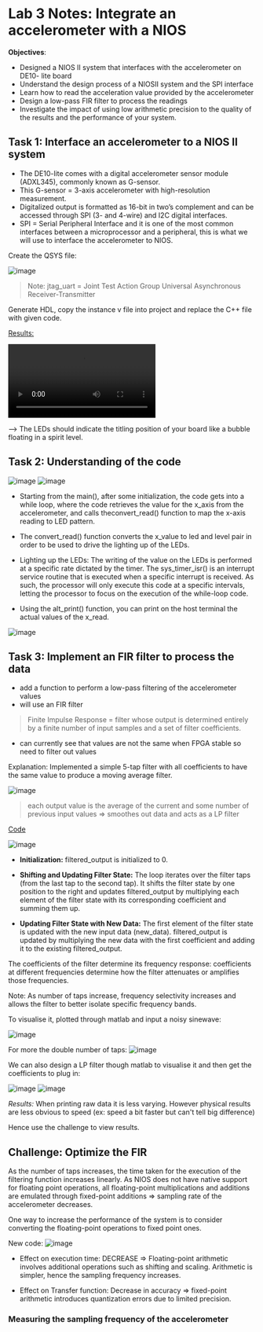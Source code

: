 # Lab 3 Notes:  Integrate an accelerometer with a NIOS

**Objectives**:
- Designed a NIOS II system that interfaces with the accelerometer on DE10- lite board
- Understand the design process of a NIOSII system and the SPI interface
- Learn how to read the acceleration value provided by the accelerometer
- Design a low-pass FIR filter to process the readings
- Investigate the impact of using low arithmetic precision to the quality of the results and the performance of your system.


## Task 1: Interface an accelerometer to a NIOS II system

- The DE10-lite comes with a digital accelerometer sensor module (ADXL345), commonly known as G-sensor. 
- This G-sensor = 3-axis accelerometer with high-resolution measurement.
- Digitalized output is formatted as 16-bit in two’s complement and can be accessed through SPI (3- and 4-wire) and I2C digital interfaces.
- SPI = Serial Peripheral Interface and it is one of the most common interfaces between a microprocessor and a peripheral, this is what we will use to interface the accelerometer to NIOS.

Create the QSYS file:

![image](images/Qsys.jpg)

> Note: jtag_uart = Joint Test Action Group  Universal Asynchronous Receiver-Transmitter

Generate HDL, copy the instance v file into project and replace the C++ file with given code.

<u> Results: </u>

![image](images/video_results1.MOV)

--> The LEDs should indicate the titling position of your board like a bubble floating in a spirit level.


## Task 2: Understanding of the code

![image](images/code_1.png)
![image](images/code_2.png)

- Starting from the main(),  after some initialization, the code gets into a while loop, where the code retrieves the value for the x_axis from the accelerometer, and calls theconvert_read() function to map the x-axis reading to LED pattern.

- The convert_read() function converts the x_value to led and level pair in order to be used to drive the lighting up of the LEDs.

- Lighting up the LEDs:
The writing of the value on the LEDs is performed at a specific rate dictated by the timer. 
The sys_timer_isr() is an interrupt service routine that is executed when a specific interrupt is received.
As such, the processor will only execute this code at a specific intervals, letting the processor to focus on the execution of the while-loop code.

- Using the alt_print() function, you can print on the host terminal the actual values of the x_read.

![image](images/raw_data.png)

## Task 3: Implement an FIR filter to process the data

- add a function to perform a low-pass filtering of the accelerometer values
- will use an FIR filter 
> Finite Impulse Response =  filter whose output is determined entirely by a finite number of input samples and a set of filter coefficients. 
- can currently see that values are not the same when FPGA stable so need to filter out values


Explanation:
Implemented a simple 5-tap filter with all coefficients to have the same value to produce a moving average filter.

![image](images/FIR_filter.png)
> each output value is the average of the current and some number of previous input values => smoothes out data and acts as a LP filter

<u>  Code </u>

![image](images/intfilter.png)

- **Initialization:** filtered_output is initialized to 0.

- **Shifting and Updating Filter State:** The loop iterates over the filter taps (from the last tap to the second tap). It shifts the filter state by one position to the right and updates filtered_output by multiplying each element of the filter state with its corresponding coefficient and summing them up.

- **Updating Filter State with New Data:** The first element of the filter state is updated with the new input data (new_data). filtered_output is updated by multiplying the new data with the first coefficient and adding it to the existing filtered_output.

The coefficients of the filter determine its frequency response:  coefficients at different frequencies determine how the filter attenuates or amplifies those frequencies.

Note: As number of taps increase, frequency selectivity increases and allows the filter to better isolate specific frequency bands. 


To visualise it, plotted through matlab and input a noisy sinewave:

![image](images/matlab1.png)

For more the double number of taps:
![image](images/matlab2.png)

We can also design a LP filter though matlab to visualise it and then get the coefficients to plug in:

![image](images/LP_coef.png)
![image](images/matlab3.png)

*Results:* 
When printing raw data it is less varying.
However physical results are less obvious to speed (ex: speed a bit faster but can't tell big difference)

Hence use the challenge to view results.

## Challenge: Optimize the FIR

As the number of taps increases, the time taken for the execution of the filtering function increases linearly. 
As  NIOS does not have native support for floating point operations, all floating-point multiplications and additions are emulated through fixed-point additions => sampling rate of the accelerometer decreases.

One way to increase the performance of the system is to consider converting the floating-point operations to fixed point ones.

New code:
![image](images/code3.png)

- Effect on execution time: DECREASE => Floating-point arithmetic involves additional operations such as shifting and scaling. Arithmetic is simpler, hence the sampling frequency increases.


- Effect on Transfer function: Decrease in accuracy => fixed-point arithmetic introduces quantization errors due to limited precision.

### Measuring the sampling frequency of the accelerometer








